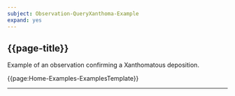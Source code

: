 ```yaml
---
subject: Observation-QueryXanthoma-Example
expand: yes
---
```



## {{page-title}}

Example of an observation confirming a Xanthomatous deposition.


{{page:Home-Examples-ExamplesTemplate}}

---
